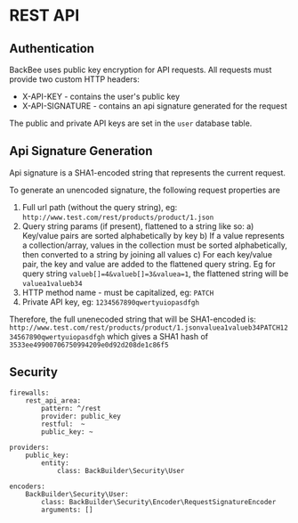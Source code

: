 REST API
===============

Authentication
------------
BackBee uses public key encryption for API requests. All requests must provide
two custom HTTP headers:

* X-API-KEY - contains the user's public key
* X-API-SIGNATURE - contains an api signature generated for the request

The public and private API keys are set in the `user` database table.

Api Signature Generation
------------
Api signature is a SHA1-encoded string that represents the current request. 

To generate an unencoded signature, the following request properties are 
1) Full url path (without the query string), eg: `http://www.test.com/rest/products/product/1.json`
2) Query string params (if present), flattened to a string like so:
  a) Key/value pairs are sorted alphabetically by key
  b) If a value represents a collection/array, values in the collection must be 
     sorted alphabetically, then converted to a string by joining all values
  c) For each key/value pair, the key and value are added to the flattened query 
     string. 
  Eg for query string `valueb[]=4&valueb[]=3&valuea=1`, the flattened string will 
    be `valuea1valueb34`
3) HTTP method name - must be capitalized, eg: `PATCH`
4) Private API key, eg: `1234567890qwertyuiopasdfgh`

Therefore, the full unenecoded string that will be SHA1-encoded is:
`http://www.test.com/rest/products/product/1.jsonvaluea1valueb34PATCH1234567890qwertyuiopasdfgh`
which gives a SHA1 hash of `3533ee49900706750994209e0d92d208de1c86f5`


Security
-------------
```
firewalls:
    rest_api_area:
        pattern: ^/rest
        provider: public_key
        restful:  ~
        public_key: ~

providers:
    public_key:
        entity:
            class: BackBuilder\Security\User

encoders:
    BackBuilder\Security\User: 
        class: BackBuilder\Security\Encoder\RequestSignatureEncoder
        arguments: []
```

